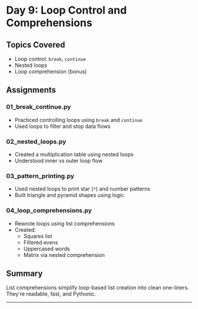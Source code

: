 # Day 9: Loop Control and Comprehensions

##  Topics Covered
- Loop control: `break`, `continue`
- Nested loops
- Loop comprehension (bonus)

##  Assignments

### 01_break_continue.py
- Practiced controlling loops using `break` and `continue`
- Used loops to filter and stop data flows

### 02_nested_loops.py
- Created a multiplication table using nested loops
- Understood inner vs outer loop flow

### 03_pattern_printing.py
- Used nested loops to print star (`*`) and number patterns
- Built triangle and pyramid shapes using logic

### 04_loop_comprehensions.py
- Rewrote loops using list comprehensions
- Created:
  - Squares list
  - Filtered evens
  - Uppercased words
  - Matrix via nested comprehension

##  Summary
List comprehensions simplify loop-based list creation into clean one-liners. They're readable, fast, and Pythonic.

---

